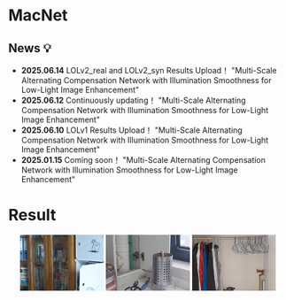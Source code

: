# MacNet
## News 💡
- **2025.06.14** LOLv2_real and LOLv2_syn Results Upload！
"Multi-Scale Alternating Compensation Network with Illumination Smoothness for Low-Light Image Enhancement"
- **2025.06.12** Continuously updating！
"Multi-Scale Alternating Compensation Network with Illumination Smoothness for Low-Light Image Enhancement"
- **2025.06.10** LOLv1 Results Upload！
"Multi-Scale Alternating Compensation Network with Illumination Smoothness for Low-Light Image Enhancement"
- **2025.01.15** Coming soon！
"Multi-Scale Alternating Compensation Network with Illumination Smoothness for Low-Light Image Enhancement"
# Result

<p align="center">
  <img src="LOLv1_result/1.png" width="30%" />
  <img src="LOLv1_result/111.png" width="30%" />
  <img src="LOLv1_result/146.png" width="30%" />
</p>
